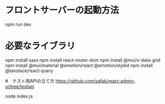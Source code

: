 # フロントサーバーの起動方法
npm run dev

# 必要なライブラリ
npm install sass
npm install react-router-dom
npm install @mui/x-data-grid
npm install @mui/material @emotion/react @emotion/styled
npm install @tanstack/react-query

#　テスト用APIの立て方
https://github.com/safak/react-admin-ui/tree/testapi

node index.js
